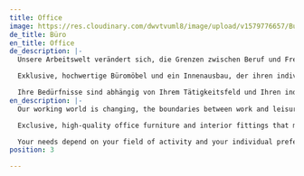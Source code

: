 ```yaml
---
title: Office
image: https://res.cloudinary.com/dwvtvuml8/image/upload/v1579776657/Buero-Bueromoebel-Schreibtisch-Office_z6wmlz.jpg
de_title: Büro
en_title: Office
de_description: |-
  Unsere Arbeitswelt verändert sich, die Grenzen zwischen Beruf und Freizeit lösen sich zunehmend auf. Das Büro ist der Raum, in dem Sie stets den Fokus finden sollten, ganz gleich ob in den eigenen vier Wänden oder einem Bürogebäude.

  Exklusive, hochwertige Büromöbel und ein Innenausbau, der ihren individuellen Bedürfnissen entspricht, können Sie darin unterstützen, auch in herausfordernden Momenten einen kühlen Kopf zu bewahren. Wand- und Deckenbeschaffenheit können eine große Rolle zur Förderung bestimmter kognitiver Stimmungen spielen, während optimal eingesetztes Licht nachweislich die Konzentrationsfähigkeit fördert. Ein entsprechend dimensioniertes Memo-Board kann zu Ihrer Inspirationsquelle werden, eine auf das Interieur abgestimmte Akustiklösung wird zur erfolgsentscheidenden Wohltat. An einem funktional durchdachten Schreibtisch nach Maß finden Sie in Kürze alles was Sie benötigen.

  Ihre Bedürfnisse sind abhängig von Ihrem Tätigkeitsfeld und Ihren individuellen Vorlieben. Speziell für Ihre Räumlichkeiten geschaffene Büromöbel und Designs erhöhen den Wohlfühlfaktor und tragen positiv zu einer ausgewogenen Work-Life-Balance bei. Individuelle Büromöbel bringen eine persönliche Note an Ihren Arbeitsplatz und sind optimal auf Ihre Nutzung abgestimmt.
en_description: |-
  Our working world is changing, the boundaries between work and leisure are becoming increasingly blurred. The office is the space in which you should always find focus, regardless of whether you work in your own four walls or in the company.

  Exclusive, high-quality office furniture and interior fittings that meet your individual needs can help you to keep a cool head even in challenging moments. Wall and ceiling properties can play a major role in promoting certain cognitive moods, while optimally used light has been shown to promote concentration. An appropriately dimensioned memo board can become your source of inspiration, and an acoustic solution that is tailored to the interior becomes a boon to success. You will soon find everything you need on a functional, well-designed desk.

  Your needs depend on your field of activity and your individual preferences. Office furniture designs created especially for your premises increase the feel-good factor and contribute positively to a balanced work-life balance. Individual office furniture brings a personal touch to your workplace and is optimally tailored to your use.
position: 3

---
```

